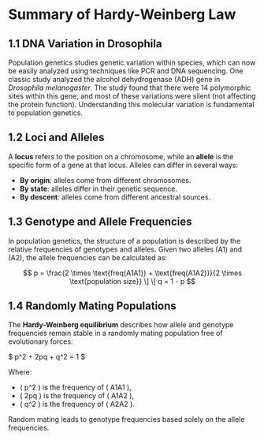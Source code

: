 # Summary of Hardy-Weinberg Law

## 1.1 DNA Variation in Drosophila
Population genetics studies genetic variation within species, which can now be easily analyzed using techniques like PCR and DNA sequencing. One classic study analyzed the alcohol dehydrogenase (ADH) gene in *Drosophila melanogaster*. The study found that there were 14 polymorphic sites within this gene, and most of these variations were silent (not affecting the protein function). Understanding this molecular variation is fundamental to population genetics.

## 1.2 Loci and Alleles
A **locus** refers to the position on a chromosome, while an **allele** is the specific form of a gene at that locus. Alleles can differ in several ways:
- **By origin**: alleles come from different chromosomes.
- **By state**: alleles differ in their genetic sequence.
- **By descent**: alleles come from different ancestral sources.

## 1.3 Genotype and Allele Frequencies
In population genetics, the structure of a population is described by the relative frequencies of genotypes and alleles. Given two alleles \(A1\) and \(A2\), the allele frequencies can be calculated as:

$$
p = \frac{2 \times \text{freq(A1A1)} + \text{freq(A1A2)}}{2 \times \text{population size}}
\]
\[
q = 1 - p
$$

## 1.4 Randomly Mating Populations
The **Hardy-Weinberg equilibrium** describes how allele and genotype frequencies remain stable in a randomly mating population free of evolutionary forces:

$
p^2 + 2pq + q^2 = 1
$

Where:
- \( p^2 \) is the frequency of \( A1A1 \),
- \( 2pq \) is the frequency of \( A1A2 \),
- \( q^2 \) is the frequency of \( A2A2 \).

Random mating leads to genotype frequencies based solely on the allele frequencies.

